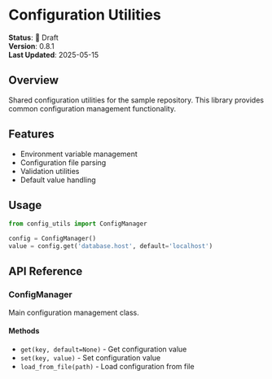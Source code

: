 # Configuration Utilities

**Status**: 🚧 Draft  
**Version**: 0.8.1  
**Last Updated**: 2025-05-15

## Overview

Shared configuration utilities for the sample repository. This library provides common configuration management functionality.

## Features

- Environment variable management
- Configuration file parsing
- Validation utilities
- Default value handling

## Usage

```python
from config_utils import ConfigManager

config = ConfigManager()
value = config.get('database.host', default='localhost')
```

## API Reference

### ConfigManager

Main configuration management class.

#### Methods

- `get(key, default=None)` - Get configuration value
- `set(key, value)` - Set configuration value
- `load_from_file(path)` - Load configuration from file
